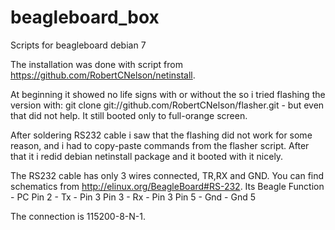 beagleboard_box
===============

Scripts for beagleboard debian 7

The installation was done with script from https://github.com/RobertCNelson/netinstall. 

At beginning it showed no life signs with or without the so i tried flashing the version with: 
git clone git://github.com/RobertCNelson/flasher.git - but even that did not help. It still booted only to full-orange screen.

After soldering RS232 cable i saw that the flashing did not work for some reason, and i had to copy-paste commands from the flasher script. After that it i redid debian netinstall package and it booted with it nicely.

The RS232 cable has only 3 wires connected, TR,RX and GND. You can find schematics from http://elinux.org/BeagleBoard#RS-232. Its
Beagle   Function -   PC
 Pin 2 -   Tx     - Pin 3
 Pin 3 -   Rx     - Pin 3
 Pin 5 -   Gnd    - Gnd 5  

The connection is 115200-8-N-1.
